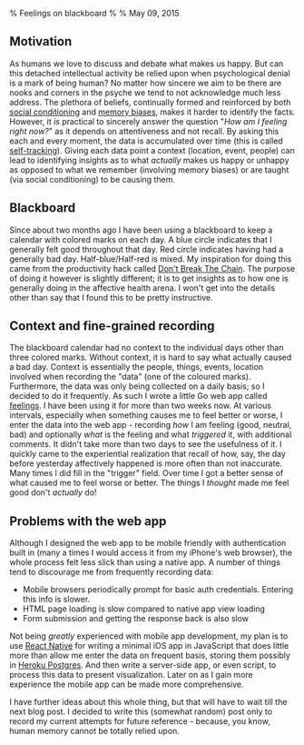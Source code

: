% Feelings on blackboard
% 
% May 09, 2015

## Motivation

As humans we love to discuss and debate what makes us happy. But can this detached intellectual activity be relied upon when psychological denial is a mark of being human? No matter how sincere we aim to be there are nooks and corners in the psyche we tend to not acknowledge much less address. The plethora of beliefs, continually formed and reinforced by both [social conditioning](https://en.wikipedia.org/wiki/Social_conditioning) and [memory biases](https://en.wikipedia.org/wiki/List_of_memory_biases), makes it harder to identify the facts. However, it *is* practical to sincerely answer the question "*How am I feeling right now?*" as it depends on attentiveness and not recall. By asking this each and every moment, the data is accumulated over time (this is called [self-tracking](https://en.wikipedia.org/wiki/Quantified_Self)). Giving each data point a context (location, event, people) can lead to identifying insights as to what *actually* makes us happy or unhappy as opposed to what we remember (involving memory biases) or are taught (via social conditioning) to be causing them.

## Blackboard

Since about two months ago I have been using a blackboard to keep a calendar with colored marks on each day. A blue circle indicates that I generally felt good throughout that day. Red circle indicates having had a generally bad day. Half-blue/Half-red is mixed. My inspiration for doing this came from the productivity hack called [Don't Break The Chain](http://www.writersstore.com/dont-break-the-chain-jerry-seinfeld/). The purpose of doing it however is slightly different; it is to get insights as to how one is generally doing in the affective health arena. I won't get into the details other than say that I found this to be pretty instructive.

## Context and fine-grained recording

The blackboard calendar had no context to the individual days other than three colored marks. Without context, it is hard to say what actually caused a bad day. Context is essentially the people, things, events, location involved when recording the "data" (one of the coloured marks). Furthermore, the data was only being collected on a daily basis; so I decided to do it frequently. As such I wrote a little Go web app called [feelings](https://github.com/srid/feelings). I have been using it for more than two weeks now. At various intervals, especially when something causes me to feel better or worse, I enter the data into the web app - recording *how* I am feeling (good, neutral, bad) and optionally *what* is the feeling and what *triggered* it, with additional comments. It didn't take more than two days to see the usefulness of it. I quickly came to the experiential realization that recall of how, say, the day before yesterday affectively happened is more often than not inaccurate. Many times I did fill in the "trigger" field. Over time I got a better sense of what caused me to feel worse or better. The things I *thought* made me feel good don't *actually* do! 

## Problems with the web app

Although I designed the web app to be mobile friendly with authentication built in (many a times I would access it from my iPhone's web browser), the whole process felt less slick than using a native app. A number of things tend to discourage me from frequently recording data:

* Mobile browsers periodically prompt for basic auth credentials. Entering this info is slower.
* HTML page loading is slow compared to native app view loading
* Form submission and getting the response back is also slow

Not being *greatly* experienced with mobile app development, my plan is to use [React Native](https://facebook.github.io/react-native/) for writing a minimal iOS app in JavaScript that does little more than allow me enter the data on frequent basis, storing them possibly in [Heroku Postgres](https://www.heroku.com/postgres). And then write a server-side app, or even script, to process this data to present visualization. Later on as I gain more experience the mobile app can be made more comprehensive.

I have further ideas about this whole thing, but that will have to wait till the next blog post. I decided to write this (somewhat random) post only to record my current attempts for future reference - because, you know, human memory cannot be totally relied upon.
